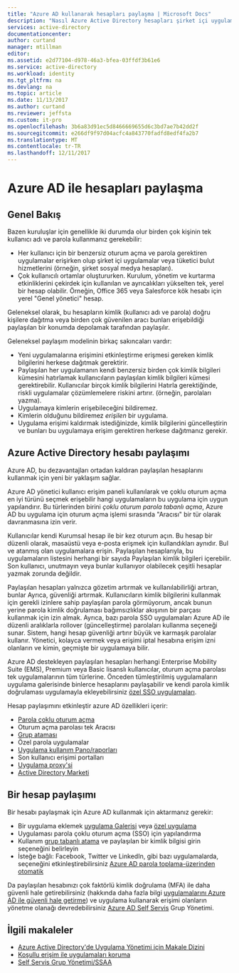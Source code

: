 ```yaml
---
title: "Azure AD kullanarak hesapları paylaşma | Microsoft Docs"
description: "Nasıl Azure Active Directory hesapları şirket içi uygulamalar ve tüketici bulut Hizmetleri için güvenli bir şekilde paylaşmak kuruluşların açıklar."
services: active-directory
documentationcenter: 
author: curtand
manager: mtillman
editor: 
ms.assetid: e2d77104-d978-46a3-bfea-03ffdf3b61e6
ms.service: active-directory
ms.workload: identity
ms.tgt_pltfrm: na
ms.devlang: na
ms.topic: article
ms.date: 11/13/2017
ms.author: curtand
ms.reviewer: jeffsta
ms.custom: it-pro
ms.openlocfilehash: 3b6a83d91ec5d8466669655d6c3bd7ae7b42dd2f
ms.sourcegitcommit: e266df9f97d04acfc4a843770fadfd8edf4fa2b7
ms.translationtype: MT
ms.contentlocale: tr-TR
ms.lasthandoff: 12/11/2017
---
```

# <a name="sharing-accounts-with-azure-ad"></a>Azure AD ile hesapları paylaşma
## <a name="overview"></a>Genel Bakış
Bazen kuruluşlar için genellikle iki durumda olur birden çok kişinin tek kullanıcı adı ve parola kullanmanız gerekebilir:

* Her kullanıcı için bir benzersiz oturum açma ve parola gerektiren uygulamalar erişirken olup şirket içi uygulamalar veya tüketici bulut hizmetlerini (örneğin, şirket sosyal medya hesapları).
* Çok kullanıcılı ortamlar oluştururken. Kurulum, yönetim ve kurtarma etkinliklerini çekirdek için kullanılan ve ayrıcalıkları yükselten tek, yerel bir hesap olabilir. Örneğin, Office 365 veya Salesforce kök hesabı için yerel "Genel yönetici" hesap.

Geleneksel olarak, bu hesapların kimlik (kullanıcı adı ve parola) doğru kişilere dağıtma veya birden çok güvenilen aracı bunları erişebildiği paylaşılan bir konumda depolamak tarafından paylaşılır.

Geleneksel paylaşım modelinin birkaç sakıncaları vardır:

* Yeni uygulamalarına erişimini etkinleştirme erişmesi gereken kimlik bilgilerini herkese dağıtmak gerektirir.
* Paylaşılan her uygulamanın kendi benzersiz birden çok kimlik bilgileri kümesini hatırlamak kullanıcıların paylaşılan kimlik bilgileri kümesi gerektirebilir. Kullanıcılar birçok kimlik bilgilerini Hatırla gerektiğinde, riskli uygulamalar çözümlemelere riskini artırır. (örneğin, parolaları yazma).
* Uygulamaya kimlerin erişebileceğini bildiremez.
* Kimlerin olduğunu bildiremez *erişilen* bir uygulama.
* Uygulama erişimi kaldırmak istediğinizde, kimlik bilgilerini güncelleştirin ve bunları bu uygulamaya erişim gerektiren herkese dağıtmanız gerekir.

## <a name="azure-active-directory-account-sharing"></a>Azure Active Directory hesabı paylaşımı
Azure AD, bu dezavantajları ortadan kaldıran paylaşılan hesaplarını kullanmak için yeni bir yaklaşım sağlar.

Azure AD yönetici kullanıcı erişim paneli kullanılarak ve çoklu oturum açma en iyi türünü seçmek erişebilir hangi uygulamaların bu uygulama için uygun yapılandırır. Bu türlerinden birini *çoklu oturum parola tabanlı açma*, Azure AD bu uygulama için oturum açma işlemi sırasında "Aracısı" bir tür olarak davranmasına izin verir.

Kullanıcılar kendi Kurumsal hesap ile bir kez oturum açın. Bu hesap bir düzenli olarak, masaüstü veya e-posta erişmek için kullandıkları aynıdır. Bul ve atanmış olan uygulamalara erişin. Paylaşılan hesaplarıyla, bu uygulamaların listesini herhangi bir sayıda Paylaşılan kimlik bilgileri içerebilir. Son kullanıcı, unutmayın veya bunlar kullanıyor olabilecek çeşitli hesaplar yazmak zorunda değildir.

Paylaşılan hesapları yalnızca gözetim artırmak ve kullanılabilirliği artıran, bunlar Ayrıca, güvenliği artırmak. Kullanıcıların kimlik bilgilerini kullanmak için gerekli izinlere sahip paylaşılan parola görmüyorum, ancak bunun yerine parola kimlik doğrulaması bağımsızlıklar akışının bir parçası kullanmak için izin almak. Ayrıca, bazı parola SSO uygulamaları Azure AD ile düzenli aralıklarla rollover (güncelleştirme) parolaları kullanma seçeneği sunar. Sistem, hangi hesap güvenliği artırır büyük ve karmaşık parolalar kullanır. Yönetici, kolayca vermek veya erişimi iptal hesabına erişim izni olanların ve kimin, geçmişte bir uygulamaya bilir.

Azure AD destekleyen paylaşılan hesapları herhangi Enterprise Mobility Suite (EMS), Premium veya Basic lisanslı kullanıcılar, oturum açma parolası tek uygulamalarının tüm türlerine. Önceden tümleştirilmiş uygulamaların uygulama galerisinde binlerce hesaplarını paylaşabilir ve kendi parola kimlik doğrulaması uygulamayla ekleyebilirsiniz [özel SSO uygulamaları](active-directory-enterprise-apps-manage-sso.md).

Hesap paylaşımını etkinleştir azure AD özellikleri içerir:

* [Parola çoklu oturum açma](active-directory-appssoaccess-whatis.md#password-based-single-sign-on)
* Oturum açma parolası tek Aracısı
* [Grup ataması](active-directory-accessmanagement-self-service-group-management.md)
* Özel parola uygulamalar
* [Uygulama kullanım Pano/raporları](active-directory-passwords-get-insights.md)
* Son kullanıcı erişimi portalları
* [Uygulama proxy'si](active-directory-application-proxy-get-started.md)
* [Active Directory Marketi](https://azure.microsoft.com/marketplace/active-directory/all/)

## <a name="sharing-an-account"></a>Bir hesap paylaşımı
Bir hesabı paylaşmak için Azure AD kullanmak için aktarmanız gerekir:

* Bir uygulama eklemek [uygulama Galerisi](https://azure.microsoft.com/marketplace/active-directory/) veya [özel uygulama](http://blogs.technet.com/b/ad/archive/2015/06/17/bring-your-own-app-with-azure-ad-self-service-saml-configuration-gt-now-in-preview.aspx)
* Uygulaması parola çoklu oturum açma (SSO) için yapılandırma
* Kullanım [grup tabanlı atama](active-directory-accessmanagement-group-saasapps.md) ve paylaşılan bir kimlik bilgisi girin seçeneğini belirleyin
* İsteğe bağlı: Facebook, Twitter ve LinkedIn, gibi bazı uygulamalarda, seçeneğini etkinleştirebilirsiniz [Azure AD parola toplama-üzerinden otomatik](http://blogs.technet.com/b/ad/archive/2015/02/20/azure-ad-automated-password-roll-over-for-facebook-twitter-and-linkedin-now-in-preview.aspx)

Da paylaşılan hesabınızı çok faktörlü kimlik doğrulama (MFA) ile daha güvenli hale getirebilirsiniz (hakkında daha fazla bilgi [uygulamalarını Azure AD ile güvenli hale getirme](../multi-factor-authentication/multi-factor-authentication-get-started.md)) ve uygulama kullanarak erişimi olanların yönetme olanağı devredebilirsiniz [Azure AD Self Servis](active-directory-accessmanagement-self-service-group-management.md) Grup Yönetimi.

## <a name="related-articles"></a>İlgili makaleler
* [Azure Active Directory'de Uygulama Yönetimi için Makale Dizini](active-directory-apps-index.md)
* [Koşullu erişim ile uygulamaları koruma](active-directory-conditional-access-azure-portal.md)
* [Self Servis Grup Yönetimi/SSAA](active-directory-accessmanagement-self-service-group-management.md)

